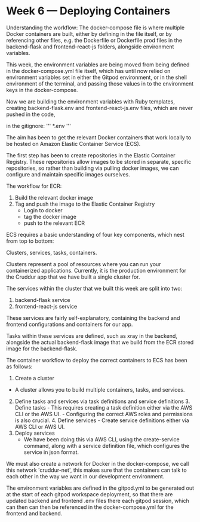 # Week 6 — Deploying Containers


Understanding the workflow:
The docker-compose file is where multiple Docker containers are built, either by defining in the file itself, or by referencing other files, e.g. the Dockerfile or Dockerfile.prod files in the backend-flask and frontend-react-js folders, alongside environment variables. 

This week, the environment variables are being moved from being defined in the docker-compose.yml file itself, which has until now relied on environment variables set in either the Gitpod environment, or in the shell environment of the terminal, and passing those values in to the environment keys in the docker-compose.

Now we are building the environment variables with Ruby templates, creating backend-flask.env and frontend-react-js.env files, which are never pushed in the code, 

in the gitignore:
'''
*.env 
'''

The aim has been to get the relevant Docker containers that work locally to be hosted on Amazon Elastic Container Service (ECS).

The first step has been to create repositories in the Elastic Container Registry. These repositories allow images to be stored in separate, specific repositories, so rather than building via pulling docker images, we can configure and maintain specific images ourselves.

The workflow for ECR:
1. Build the relevant docker image
2. Tag and push the image to the Elastic Container Registry
    - Login to docker
    - tag the docker image
    - push to the relevant ECR


ECS requires a basic understanding of four key components, which nest from top to bottom: 

Clusters,
  services,
    tasks, 
      containers.

Clusters represent a pool of resources where you can run your containerized applications. Currently, it is the production environment for the Cruddur app that we have built a single cluster for.

The services within the cluster that we built this week are split into two:
1. backend-flask service
2. frontend-react-js service

These services are fairly self-explanatory, containing the backend and frontend configurations and containers for our app.

Tasks within these services are defined, such as xray in the backend, alongside the actual backend-flask image that we build from the ECR stored image for the backend-flask.


The container workflow to deploy the correct containers to ECS has been as follows:
1. Create a cluster
 - A cluster allows you to build multiple containers, tasks, and services.
2. Define tasks and services via task definitions and service definitions
    3. Define tasks
        - This requires creating a task definition either via the AWS CLI or the AWS UI.
        - Configuring the correct AWS roles and permissions is also crucial.
    4. Define services
        - Create service definitions either via AWS CLI or AWS UI.
5. Deploy services
    - We have been doing this via AWS CLI, using the create-service command, along with a service definition file, which configures the service in json format.

    
We must also create a network for Docker in the docker-compose, we call this network 'cruddur-net', this makes sure that the containers can talk to each other in the way we want in our development environment.

The environment variables are defined in the gitpod.yml to be generated out at the start of each gitpod workspace deployment, so that there are updated backend and frontend .env files there each gitpod session, which can then  can then be referenced in the docker-compose.yml for the frontend and backend.